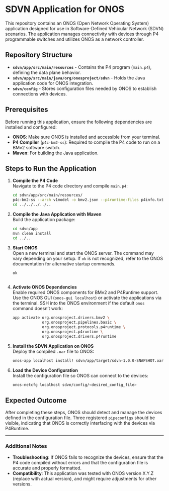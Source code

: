 # SDVN Application for ONOS

This repository contains an ONOS (Open Network Operating System) application designed for use in Software-Defined Vehicular Network (SDVN) scenarios. The application manages connectivity with devices through P4 programmable switches and utilizes ONOS as a network controller.

## Repository Structure

- **`sdvn/app/src/main/resources`** - Contains the P4 program (`main.p4`), defining the data plane behavior.
- **`sdvn/app/src/main/java/org/onosproject/sdvn`** - Holds the Java application code for ONOS integration.
- **`sdvn/config`** - Stores configuration files needed by ONOS to establish connections with devices.

## Prerequisites

Before running this application, ensure the following dependencies are installed and configured:

- **ONOS**: Make sure ONOS is installed and accessible from your terminal.
- **P4 Compiler** (`p4c-bm2-ss`): Required to compile the P4 code to run on a BMv2 software switch.
- **Maven**: For building the Java application.

## Steps to Run the Application

1. **Compile the P4 Code**  
   Navigate to the P4 code directory and compile `main.p4`:

   ```bash
   cd sdvn/app/src/main/resources/
   p4c-bm2-ss --arch v1model -o bmv2.json --p4runtime-files p4info.txt --std p4-16 main.p4
   cd ../../../../..

2. **Compile the Java Application with Maven**  
   Build the application package:

   ```bash
   cd sdvn/app
   mvn clean install
   cd ../..

3. **Start ONOS**  
   Open a new terminal and start the ONOS server. The command may vary depending on your setup. If `ok` is not recognized, refer to the ONOS documentation for alternative startup commands.

   ```bash
   ok
  
4. **Activate ONOS Dependencies**  
   Enable required ONOS components for BMv2 and P4Runtime support. Use the ONOS GUI (`onos-gui localhost`) or activate the applications via the terminal. SSH into the ONOS environment if the default `onos` command doesn’t work:

   ```bash
   app activate org.onosproject.drivers.bmv2 \
                org.onosproject.pipelines.basic \
                org.onosproject.protocols.p4runtime \
                org.onosproject.p4runtime \
                org.onosproject.drivers.p4runtime

5. **Install the SDVN Application on ONOS**  
   Deploy the compiled `.oar` file to ONOS:

   ```bash
   onos-app localhost install! sdvn/app/target/sdvn-1.0.0-SNAPSHOT.oar

6. **Load the Device Configuration**  
   Install the configuration file so ONOS can connect to the devices:

   ```bash
   onos-netcfg localhost sdvn/config/<desired_config_file>

## Expected Outcome

After completing these steps, ONOS should detect and manage the devices defined in the configuration file. Three registered `pipeconfigs` should be visible, indicating that ONOS is correctly interfacing with the devices via P4Runtime.

---

### Additional Notes

- **Troubleshooting**: If ONOS fails to recognize the devices, ensure that the P4 code compiled without errors and that the configuration file is accurate and properly formatted.
- **Compatibility**: This application was tested with ONOS version X.Y.Z (replace with actual version), and might require adjustments for other versions.